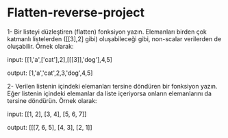 # Flatten-reverse-project

1- Bir listeyi düzleştiren (flatten) fonksiyon yazın. Elemanları birden çok katmanlı listelerden ([[3],2] gibi) oluşabileceği gibi, non-scalar verilerden de oluşabilir. Örnek olarak:

input: [[1,'a',['cat'],2],[[[3]],'dog'],4,5]

output: [1,'a','cat',2,3,'dog',4,5]

2- Verilen listenin içindeki elemanları tersine döndüren bir fonksiyon yazın. Eğer listenin içindeki elemanlar da liste içeriyorsa onların elemanlarını da tersine döndürün. Örnek olarak:

input: [[1, 2], [3, 4], [5, 6, 7]]

output: [[[7, 6, 5], [4, 3], [2, 1]]

